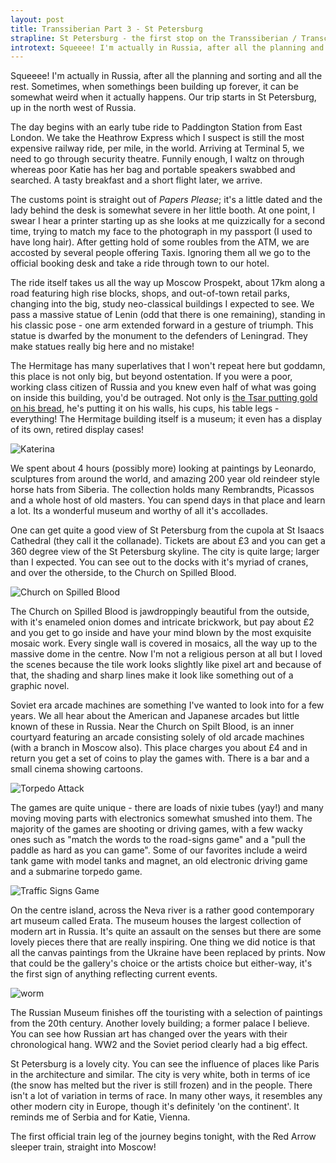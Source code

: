 ```yaml
---
layout: post
title: Transsiberian Part 3 - St Petersburg
strapline: St Petersburg - the first stop on the Transsiberian / Transchina trip
introtext: Squeeee! I'm actually in Russia, after all the planning and sorting and all the rest. Sometimes, when somethings been building up forever, it can be somewhat weird when it actually happens. Our trip starts in St Petersburg, up in the north west of Russia.
---
```


Squeeee! I'm actually in Russia, after all the planning and sorting and all the rest. Sometimes, when somethings been building up forever, it can be somewhat weird when it actually happens. Our trip starts in St Petersburg, up in the north west of Russia.

The day begins with an early tube ride to Paddington Station from East London. We take the Heathrow Express which I suspect is still the most expensive railway ride, per mile, in the world. Arriving at Terminal 5, we need to go through security theatre. Funnily enough, I waltz on through whereas poor Katie has her bag and portable speakers swabbed and searched. A tasty breakfast and a short flight later, we arrive.

The customs point is straight out of *Papers Please*; it's a little dated and the lady behind the desk is somewhat severe in her little booth. At one point, I swear I hear a printer starting up as she looks at me quizzically for a second time, trying to match my face to the photograph in my passport (I used to have long hair). After getting hold of some roubles from the ATM, we are accosted by several people offering Taxis. Ignoring them all we go to the official booking desk and take a ride through town to our hotel.

The ride itself takes us all the way up Moscow Prospekt, about 17km along a road featuring high rise blocks, shops, and out-of-town retail parks, changing into the big, study neo-classical buildings I expected to see. We pass a massive statue of Lenin (odd that there is one remaining), standing in his classic pose - one arm extended forward in a gesture of triumph. This statue is dwarfed by the monument to the defenders of Leningrad. They make statues really big here and no mistake!

The Hermitage has many superlatives that I won't repeat here but goddamn, this place is not only big, but beyond ostentation. If you were a poor, working class citizen of Russia and you knew even half of what was going on inside this building, you'd be outraged. Not only is [the Tsar putting gold on his bread](), he's putting it on his walls, his cups, his table legs - everything! The Hermitage building itself is a museum; it even has a display of its own, retired display cases! 

![Katerina](https://farm8.staticflickr.com/7592/16798299036_bd02c42892.jpg)

We spent about 4 hours (possibly more) looking at paintings by Leonardo, sculptures from around the world, and amazing 200 year old reindeer style horse hats from Siberia. The collection holds many Rembrandts, Picassos and a whole host of old masters. You can spend days in that place and learn a lot. Its a wonderful museum and worthy of all it's accollades.

One can get quite a good view of St Petersburg from the cupola at St Isaacs Cathedral (they call it the collanade). Tickets are about £3 and you can get a 360 degree view of the St Petersburg skyline. The city is quite large; larger than I expected. You can see out to the docks with it's myriad of cranes, and over the otherside, to the Church on Spilled Blood.

![Church on Spilled Blood](https://farm8.staticflickr.com/7632/16201820964_1c35de4b7b.jpg)

The Church on Spilled Blood is jawdroppingly beautiful from the outside, with it's enameled onion domes and intricate brickwork, but pay about £2 and you get to go inside and have your mind blown by the most exquisite mosaic work. Every single wall is covered in mosaics, all the way up to the massive dome in the centre. Now I'm not a religious person at all but I loved the scenes because the tile work looks slightly like pixel art and because of that, the shading and sharp lines make it look like something out of a graphic novel.

Soviet era arcade machines are something I've wanted to look into for a few years. We all hear about the American and Japanese arcades but little known of these in Russia. Near the Church on Spilt Blood, is an inner courtyard featuring an arcade consisting solely of old arcade machines (with a branch in Moscow also). This place charges you about £4 and in return you get a set of coins to play the games with. There is a bar and a small cinema showing cartoons. 

![Torpedo Attack](https://farm9.staticflickr.com/8670/16823094141_b223b074a7.jpg)

The games are quite unique - there are loads of nixie tubes (yay!) and many moving moving parts with electronics somewhat smushed into them. The majority of the games are shooting or driving games, with a few wacky ones such as "match the words to the road-signs game" and a "pull the paddle as hard as you can game". Some of our favorites include a weird tank game with model tanks and magnet, an old electronic driving game and a submarine torpedo game. 

![Traffic Signs Game](https://farm9.staticflickr.com/8632/16824173565_27349b993f.jpg)

On the centre island, across the Neva river is a rather good contemporary art museum called Erata. The museum houses the largest collection of modern art in Russia. It's quite an assault on the senses but there are some lovely pieces there that are really inspiring. One thing we did notice is that all the canvas paintings from the Ukraine have been replaced by prints. Now that could be the gallery's choice or the artists choice but either-way, it's the first sign of anything reflecting current events.

![worm](https://farm8.staticflickr.com/7651/16824173245_5e940a68b4.jpg)

The Russian Museum finishes off the touristing with a selection of paintings from the 20th century. Another lovely building; a former palace I believe. You can see how Russian art has changed over the years with their chronological hang. WW2 and the Soviet period clearly had a big effect.

St Petersburg is a lovely city. You can see the influence of places like Paris in the architecture and similar. The city is very white, both in terms of ice (the snow has melted but the river is still frozen) and in the people. There isn't a lot of variation in terms of race. In many other ways, it resembles any other modern city in Europe, though it's definitely 'on the continent'. It reminds me of Serbia and for Katie, Vienna.

The first official train leg of the journey begins tonight, with the Red Arrow sleeper train, straight into Moscow!